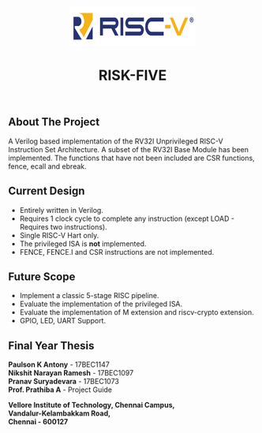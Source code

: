 <!-- PROJECT LOGO -->
<br />
<p align="center">
  <a href="https://github.com/paulsonkantony/risk-five/">
    <img src="images/logo.png" alt="Logo" width="256" height="80">
  </a>
  <h1 align="center">RISK-FIVE</h1>
</p>
<br/>



<!-- ABOUT THE PROJECT -->
## About The Project
A Verilog based implementation of the RV32I Unprivileged RISC-V Instruction Set Architecture.
A subset of the RV32I Base Module has been implemented. The functions that have not been included are CSR functions, fence, ecall and ebreak.

## Current Design
- Entirely written in Verilog.
- Requires 1 clock cycle to complete any instruction (except LOAD - Requires two instructions).
- Single RISC-V Hart only.
- The privileged ISA is **not** implemented.
- FENCE, FENCE.I and CSR instructions are not implemented.

## Future Scope
- Implement a classic 5-stage RISC pipeline.
- Evaluate the implementation of the privileged ISA.
- Evaluate the implementation of M extension and riscv-crypto extension.
- GPIO, LED, UART Support.

## Final Year Thesis 
**Paulson K Antony** - 17BEC1147\
**Nikshit Narayan Ramesh** - 17BEC1097\
**Pranav Suryadevara** - 17BEC1073\
**Prof. Prathiba A** - Project Guide

**Vellore Institute of Technology, Chennai Campus,\
Vandalur-Kelambakkam Road,\
Chennai - 600127**
